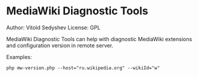 MediaWiki Diagnostic Tools
==========================

Author: Vitold Sedyshev
License: GPL

MediaWiki Diagnostic Tools can help with diagnostic MediaWiki extensions and configuration version in remote server.

Examples:

    php mw-version.php --host="ru.wikipedia.org" --wikiId="w"

